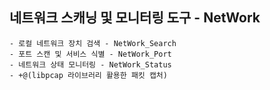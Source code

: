 ## 네트워크 스캐닝 및 모니터링 도구 - NetWork
    - 로컬 네트워크 장치 검색 - NetWork_Search
    - 포트 스캔 및 서비스 식별 - NetWork_Port
    - 네트워크 상태 모니터링 - NetWork_Status
    - +@(libpcap 라이브러리 활용한 패킷 캡처)